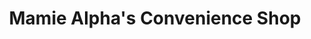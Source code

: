 ---
title: "Mamie Alpha's Convenience Shop"
url: /buedu/mamie-alphas-convenience-shop/
shop: convenience
---